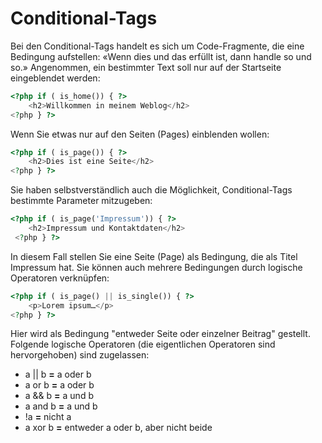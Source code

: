 # Conditional-Tags
Bei den Conditional-Tags handelt es sich um Code-Fragmente, die eine Bedingung aufstellen: «Wenn dies und das erfüllt ist, dann handle so und so.» Angenommen, ein bestimmter Text soll nur auf der Startseite eingeblendet werden:

```php
<?php if ( is_home()) { ?>
    <h2>Willkommen in meinem Weblog</h2>
<?php } ?>
 ```

Wenn Sie etwas nur auf den Seiten (Pages) einblenden wollen:

```php
<?php if ( is_page()) { ?>
    <h2>Dies ist eine Seite</h2>
<?php } ?> 
```
Sie haben selbstverständlich auch die Möglichkeit, Conditional-Tags bestimmte Parameter mitzugeben:

```php
<?php if ( is_page('Impressum')) { ?>
    <h2>Impressum und Kontaktdaten</h2>
 <?php } ?>
 ```
 In diesem Fall stellen Sie eine Seite (Page) als Bedingung, die als Titel Impressum hat. Sie können auch mehrere Bedingungen durch logische Operatoren verknüpfen:
```php
<?php if ( is_page() || is_single()) { ?>
    <p>Lorem ipsum…</p>
<?php } ?>
```

Hier wird als Bedingung "entweder Seite oder einzelner Beitrag" gestellt. Folgende logische Operatoren (die eigentlichen Operatoren sind hervorgehoben) sind zugelassen:

* a || b **=** a oder b
* a or b **=**  a oder b
* a && b **=**  a und b
* a and b **=**  a und b
* !a **=**  nicht a
* a xor b **=**  entweder a oder b, aber nicht beide